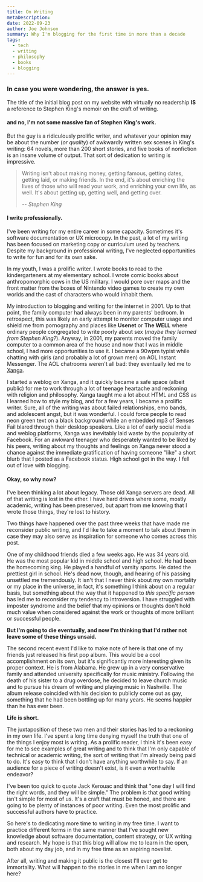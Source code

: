 ```yaml
---
title: On Writing
metaDescription:
date: 2022-09-23
author: Joe Johnson
summary: Why I'm blogging for the first time in more than a decade
tags:
  - tech
  - writing
  - philosophy
  - books
  - blogging
---
```


### In case you were wondering, the answer is yes.

The title of the initial blog post on my website with virtually no readership **IS** a reference to Stephen King's memoir on the craft of writing.

#### and no, I'm not some massive fan of Stephen King's work.

But the guy is a ridiculously prolific writer, and whatever your opinion may be about the number (_or quality_) of awkwardly written sex scenes in King's writing: 64 novels, more than 200 short stories, and five books of nonfiction is an insane volume of output. That sort of dedication to writing is impressive.

> Writing isn't about making money, getting famous, getting dates, getting laid, or making friends. In the end, it's about enriching the lives of those who will read your work, and enriching your own life, as well. It's about getting up, getting well, and getting over.
>
> -- <cite>Stephen King</cite>

#### I write professionally.

I've been writing for my entire career in some capacity. Sometimes it's software documentation or UX microcopy. In the past, a lot of my writing has been focused on marketing copy or curriculum used by teachers. Despite my background in professional writing, I've neglected opportunities to write for fun and for its own sake.

In my youth, I was a prolific writer. I wrote books to read to the kindergarteners at my elementary school. I wrote comic books about anthropomorphic cows in the US military. I would pore over maps and the front matter from the boxes of Nintendo video games to create my own worlds and the cast of characters who would inhabit them.

My introduction to blogging and writing for the internet in 2001. Up to that point, the family computer had always been in my parents' bedroom. In retrospect, this was likely an early attempt to monitor computer usage and shield me from pornography and places like **Usenet** or **The WELL** where ordinary people congregated to write poorly about sex (_maybe they learned from Stephen King?_). Anyway, in 2001, my parents moved the family computer to a common area of the house and now that I was in middle school, I had more opportunities to use it. I became a 90wpm typist while chatting with girls (and probably a lot of grown men) on AOL Instant Messenger. The AOL chatrooms weren't all bad: they eventually led me to [Xanga](https://en.wikipedia.org/wiki/Xanga).

I started a weblog on Xanga, and it quickly became a safe space (albeit public) for me to work through a lot of teenage heartache and reckoning with religion and philosophy. Xanga taught me a lot about HTML and CSS as I learned how to style my blog, and for a few years, I became a prolific writer. Sure, all of the writing was about failed relationships, emo bands, and adolescent angst, but it was wonderful. I could force people to read neon green text on a black background while an embedded mp3 of Senses Fail blared through their desktop speakers. Like a lot of early social media and weblog platforms, Xanga was inevitably laid waste by the popularity of Facebook. For an awkward teenager who desperately wanted to be liked by his peers, writing about my thoughts and feelings on Xanga never stood a chance against the immediate gratification of having someone "like" a short blurb that I posted as a Facebook status. High school got in the way. I fell out of love with blogging.

#### Okay, so why now?

I've been thinking a lot about legacy. Those old Xanga servers are dead. All of that writing is lost in the ether. I have hard drives where some, mostly academic, writing has been preserved, but apart from me knowing that I wrote those things, they're lost to history.

Two things have happened over the past three weeks that have made me reconsider public writing, and I'd like to take a moment to talk about them in case they may also serve as inspiration for someone who comes across this post.

One of my childhood friends died a few weeks ago. He was 34 years old. He was the most popular kid in middle school and high school. He had been the homecoming king. He played a handful of varsity sports. He dated the prettiest girl in school. He's dead now, though, and hearing of his passing unsettled me tremendously. It isn't that I never think about my own mortality or my place in the universe, in fact, it's something I think about on a regular basis, but something about the way that it happened to _this specific person_ has led me to reconsider my tendency to introversion. I have struggled with imposter syndrome and the belief that my opinions or thoughts don't hold much value when considered against the work or thoughts of more brilliant or successful people.

**But I'm going to die eventually, and now I'm thinking that I'd rather not leave some of these things unsaid.**

The second recent event I'd like to make note of here is that one of my friends just released his first pop album. This would be a cool accomplishment on its own, but it's significantly more interesting given its proper context. He is from Alabama. He grew up in a very conservative family and attended university specifically for music ministry. Following the death of his sister to a drug overdose, he decided to leave church music and to pursue his dream of writing and playing music in Nashville. The album release coincided with his decision to publicly come out as gay, something that he had been bottling up for many years. He seems happier than he has ever been.

**Life is short.**

The juxtaposition of these two men and their stories has led to a reckoning in my own life. I've spent a long time denying myself the truth that one of the things I enjoy most is writing. As a prolific reader, I think it's been easy for me to see examples of great writing and to think that I'm only capable of technical or academic writing, the sort of writing that I'm already being paid to do. It's easy to think that I don't have anything worthwhile to say. If an audience for a piece of writing doesn't exist, is it even a worthwhile endeavor?

I've been too quick to quote Jack Kerouac and think that "one day I will find the right words, and they will be simple." The problem is that good writing isn't simple for most of us. It's a craft that must be honed, and there are going to be plenty of instances of poor writing. Even the most prolific and successful authors have to practice.

So here's to dedicating more time to writing in my free time. I want to practice different forms in the same manner that I've sought new knowledge about software documentation, content strategy, or UX writing and research. My hope is that this blog will allow me to learn in the open, both about my day job, and in my free time as an aspiring novelist.

After all, writing and making it public is the closest I'll ever get to immortality. What will happen to the stories in me when I am no longer here?
